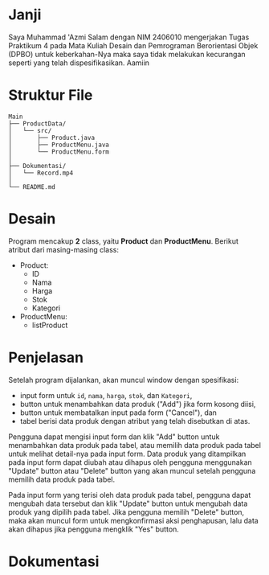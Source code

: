 # Janji
Saya Muhammad 'Azmi Salam dengan NIM 2406010 mengerjakan Tugas Praktikum 4 pada Mata Kuliah Desain dan Pemrograman Berorientasi Objek (DPBO) untuk keberkahan-Nya maka saya tidak melakukan kecurangan seperti yang telah dispesifikasikan. Aamiin

# Struktur File
```
Main
├── ProductData/
│   └── src/
│       ├── Product.java
│       ├── ProductMenu.java
│       └── ProductMenu.form
│
├── Dokumentasi/
│   └── Record.mp4
│
└── README.md
```

# Desain
Program mencakup __2__ class, yaitu __Product__ dan __ProductMenu__. Berikut atribut dari masing-masing class:
- Product:
  - ID
  - Nama
  - Harga   
  - Stok
  - Kategori
- ProductMenu:
  - listProduct

# Penjelasan
Setelah program dijalankan, akan muncul window dengan spesifikasi:
- input form untuk `id`, `nama`, `harga`, `stok`, dan `Kategori`,
- button untuk menambahkan data produk ("Add") jika form kosong diisi,
- button untuk membatalkan input pada form ("Cancel"), dan
- tabel berisi data produk dengan atribut yang telah disebutkan di atas.

Pengguna dapat mengisi input form dan klik "Add" button untuk menambahkan data produk pada tabel, atau memilih data produk pada tabel untuk melihat detail-nya pada input form. Data produk yang ditampilkan pada input form dapat diubah atau dihapus oleh pengguna menggunakan "Update" button atau "Delete" button yang akan muncul setelah pengguna memilih data produk pada tabel.

Pada input form yang terisi oleh data produk pada tabel, pengguna dapat mengubah data tersebut dan klik "Update" button untuk mengubah data produk yang dipilih pada tabel. Jika pengguna memilih "Delete" button, maka akan muncul form untuk mengkonfirmasi aksi penghapusan, lalu data akan dihapus jika pengguna mengklik "Yes" button.

# Dokumentasi
<!-- https://github.com/user-attachments/assets/3b4e8911-f48d-4bfc-907c-a3f3a9330cbd -->
